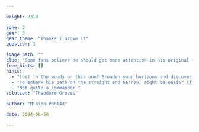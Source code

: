 ```yaml
---

weight: 2310

zone: 2
gear: 3
gear_theme: "Thanks I Grove it"
question: 1

image_path: ""
clue: "Some fans believe he should get more attention in his original medium. He definitely didn't get a boatload of it in this one."
free_hints: []
hints:
  - "Lost in the woods on this one? Broaden your horizons and discover what you might sea."
  - "To embark his path on the straight and narrow, might be easier if you follow a Sparrow."
  - "Not quite a commander."
solution: "Theodore Groves"

author: "Minion #00143"

date: 2024-08-30

---
```


